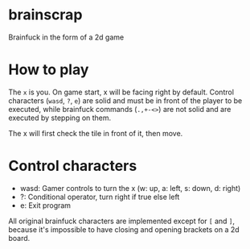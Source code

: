 # brainscrap
Brainfuck in the form of a 2d game

# How to play
The `x` is you. On game start, x will be facing right by default. Control characters (`wasd`, `?`, `e`) are solid and must be in front of the player to be executed, while
brainfuck commands (`.,+-<>`) are not solid and are executed by stepping on them.

The x will first check the tile in front of it, then move.

# Control characters
* wasd: Gamer controls to turn the x (w: up, a: left, s: down, d: right)
* ?: Conditional operator, turn right if true else left
* e: Exit program

All original brainfuck characters are implemented except for `[` and `]`, because it's impossible to have closing and opening brackets on a 2d board.
